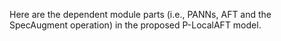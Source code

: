 Here are the dependent module parts (i.e., PANNs, AFT and the SpecAugment operation) in the proposed P-LocalAFT model. 
